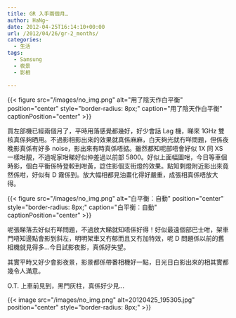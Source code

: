 ```yaml
---
title: GR 入手兩個月…
author: HaNg~
date: 2012-04-25T16:14:10+00:00
url: /2012/04/26/gr-2_months/
categories:
  - 生活
tags:
  - Samsung
  - 夜景
  - 影相

---
```

{{< figure src="/images/no_img.png" alt="用了陰天作白平衡" position="center" style="border-radius: 8px;" caption="用了陰天作白平衡" captionPosition="center" >}}

買左部機已經兩個月了，平時用落感覺都幾好，好少會話 Lag 機，睇來 1GHz 雙核真係夠晒用。不過影相影出來的效果就真係麻麻，白天夠光就冇咩問題，但係夜晚影真係有好多 noise，影出來有時真係唔掂。雖然都知呢部唔會好似 1X 同 XS 一樣咁靚，不過呢家咁睇好似仲差過以前部 5800。<!--more-->好似上面幅圖咁，今日等車個時影，個白平衡係特登較到咁黃，諗住影個支街燈的效果。點知剩燈附近影出來竟然係咁，好似有 D 霧係到。放大幅相都見油畫化得好嚴重，成張相真係唔放大得。

{{< figure src="/images/no_img.png" alt="白平衡︰自動" position="center" style="border-radius: 8px;" caption="白平衡︰自動" captionPosition="center" >}}

呢張睇落去好似冇咩問題，不過放大睇就知唔係好得！好似最遠個部巴士咁，架車門唔知邊點會影到斜左，明明架車又冇郁而且又冇加特效，呢 D 問題係以前的舊相機就見得多…今日試影夜影，真係好失望。

其實平時又好少會影夜景，影景都係帶番相機好一點，日光日白影出來的相其實都幾令人滿意。

O.T. 上車前見到，黑門灰柱，真係好少見…

{{< image src="/images/no_img.png" alt=20120425_195305.jpg" position="center" style="border-radius: 8px;" >}}